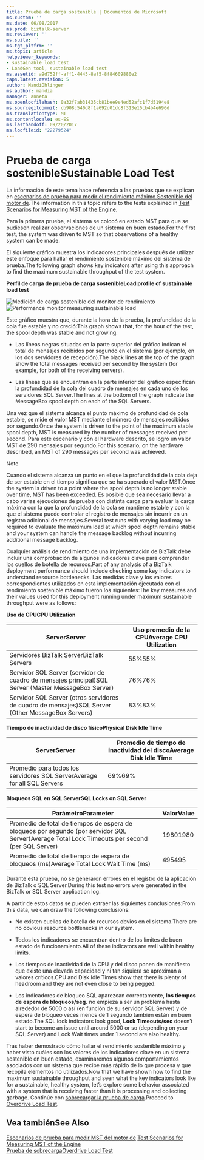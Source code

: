 ```yaml
---
title: Prueba de carga sostenible | Documentos de Microsoft
ms.custom: ''
ms.date: 06/08/2017
ms.prod: biztalk-server
ms.reviewer: ''
ms.suite: ''
ms.tgt_pltfrm: ''
ms.topic: article
helpviewer_keywords:
- sustainable load test
- LoadGen tool, sustainable load test
ms.assetid: a9d752ff-aff1-4445-8af5-8f84609880e2
caps.latest.revision: 5
author: MandiOhlinger
ms.author: mandia
manager: anneta
ms.openlocfilehash: 0a32f7ab31435cb81bee9e4ed52afc1f7d5194e8
ms.sourcegitcommit: cb908c540d8f1a692d01dc8f313e16cb4b4e696d
ms.translationtype: MT
ms.contentlocale: es-ES
ms.lasthandoff: 09/20/2017
ms.locfileid: "22279524"
---
```

# <a name="sustainable-load-test"></a><span data-ttu-id="858c2-102">Prueba de carga sostenible</span><span class="sxs-lookup"><span data-stu-id="858c2-102">Sustainable Load Test</span></span>
<span data-ttu-id="858c2-103">La información de este tema hace referencia a las pruebas que se explican en [escenarios de prueba para medir el rendimiento máximo Sostenible del motor de](../core/test-scenarios-for-measuring-mst-of-the-engine.md).</span><span class="sxs-lookup"><span data-stu-id="858c2-103">The information in this topic refers to the tests explained in [Test Scenarios for Measuring MST of the Engine](../core/test-scenarios-for-measuring-mst-of-the-engine.md).</span></span>  
  
 <span data-ttu-id="858c2-104">Para la primera prueba, el sistema se colocó en estado MST para que se pudiesen realizar observaciones de un sistema en buen estado.</span><span class="sxs-lookup"><span data-stu-id="858c2-104">For the first test, the system was driven to MST so that observations of a healthy system can be made.</span></span>  
  
 <span data-ttu-id="858c2-105">El siguiente gráfico muestra los indicadores principales después de utilizar este enfoque para hallar el rendimiento sostenible máximo del sistema de prueba.</span><span class="sxs-lookup"><span data-stu-id="858c2-105">The following graph shows key indicators after using this approach to find the maximum sustainable throughput of the test system.</span></span>  
  
 <span data-ttu-id="858c2-106">**Perfil de carga de prueba de carga sostenible**</span><span class="sxs-lookup"><span data-stu-id="858c2-106">**Load profile of sustainable load test**</span></span>  
  
 <span data-ttu-id="858c2-107">![Medición de carga sostenible del monitor de rendimiento](../core/media/bts06-sustainable-load.gif "BTS06_Sustainable_Load")</span><span class="sxs-lookup"><span data-stu-id="858c2-107">![Performance monitor measuring sustainable load](../core/media/bts06-sustainable-load.gif "BTS06_Sustainable_Load")</span></span>  
  
 <span data-ttu-id="858c2-108">Este gráfico muestra que, durante la hora de la prueba, la profundidad de la cola fue estable y no creció:</span><span class="sxs-lookup"><span data-stu-id="858c2-108">This graph shows that, for the hour of the test, the spool depth was stable and not growing:</span></span>  
  
-   <span data-ttu-id="858c2-109">Las líneas negras situadas en la parte superior del gráfico indican el total de mensajes recibidos por segundo en el sistema (por ejemplo, en los dos servidores de recepción).</span><span class="sxs-lookup"><span data-stu-id="858c2-109">The black lines at the top of the graph show the total messages received per second by the system (for example, for both of the receiving servers).</span></span>  
  
-   <span data-ttu-id="858c2-110">Las líneas que se encuentran en la parte inferior del gráfico especifican la profundidad de la cola del cuadro de mensajes en cada uno de los servidores SQL Server.</span><span class="sxs-lookup"><span data-stu-id="858c2-110">The lines at the bottom of the graph indicate the MessageBox spool depth on each of the SQL Servers.</span></span>  
  
 <span data-ttu-id="858c2-111">Una vez que el sistema alcanza el punto máximo de profundidad de cola estable, se mide el valor MST mediante el número de mensajes recibidos por segundo.</span><span class="sxs-lookup"><span data-stu-id="858c2-111">Once the system is driven to the point of the maximum stable spool depth, MST is measured by the number of messages received per second.</span></span> <span data-ttu-id="858c2-112">Para este escenario y con el hardware descrito, se logró un valor MST de 290 mensajes por segundo.</span><span class="sxs-lookup"><span data-stu-id="858c2-112">For this scenario, on the hardware described, an MST of 290 messages per second was achieved.</span></span>  
  
> [!NOTE]
>  <span data-ttu-id="858c2-113">Cuando el sistema alcanza un punto en el que la profundidad de la cola deja de ser estable en el tiempo significa que se ha superado el valor MST.</span><span class="sxs-lookup"><span data-stu-id="858c2-113">Once the system is driven to a point where the spool depth is no longer stable over time, MST has been exceeded.</span></span> <span data-ttu-id="858c2-114">Es posible que sea necesario llevar a cabo varias ejecuciones de prueba con distinta carga para evaluar la carga máxima con la que la profundidad de la cola se mantiene estable y con la que el sistema puede controlar el registro de mensajes sin incurrir en un registro adicional de mensajes.</span><span class="sxs-lookup"><span data-stu-id="858c2-114">Several test runs with varying load may be required to evaluate the maximum load at which spool depth remains stable and your system can handle the message backlog without incurring additional message backlog.</span></span>  
  
 <span data-ttu-id="858c2-115">Cualquier análisis de rendimiento de una implementación de BizTalk debe incluir una comprobación de algunos indicadores clave para comprender los cuellos de botella de recursos.</span><span class="sxs-lookup"><span data-stu-id="858c2-115">Part of any analysis of a BizTalk deployment performance should include checking some key indicators to understand resource bottlenecks.</span></span> <span data-ttu-id="858c2-116">Las medidas clave y los valores correspondientes utilizados en esta implementación ejecutada con el rendimiento sostenible máximo fueron los siguientes:</span><span class="sxs-lookup"><span data-stu-id="858c2-116">The key measures and their values used for this deployment running under maximum sustainable throughput were as follows:</span></span>  
  
 <span data-ttu-id="858c2-117">**Uso de CPU**</span><span class="sxs-lookup"><span data-stu-id="858c2-117">**CPU Utilization**</span></span>  
  
|<span data-ttu-id="858c2-118">Server</span><span class="sxs-lookup"><span data-stu-id="858c2-118">Server</span></span>|<span data-ttu-id="858c2-119">Uso promedio de la CPU</span><span class="sxs-lookup"><span data-stu-id="858c2-119">Average CPU Utilization</span></span>|  
|------------|-----------------------------|  
|<span data-ttu-id="858c2-120">Servidores BizTalk Server</span><span class="sxs-lookup"><span data-stu-id="858c2-120">BizTalk Servers</span></span>|<span data-ttu-id="858c2-121">55%</span><span class="sxs-lookup"><span data-stu-id="858c2-121">55%</span></span>|  
|<span data-ttu-id="858c2-122">Servidor SQL Server (servidor de cuadro de mensajes principal)</span><span class="sxs-lookup"><span data-stu-id="858c2-122">SQL Server (Master MessageBox Server)</span></span>|<span data-ttu-id="858c2-123">76%</span><span class="sxs-lookup"><span data-stu-id="858c2-123">76%</span></span>|  
|<span data-ttu-id="858c2-124">Servidor SQL Server (otros servidores de cuadro de mensajes)</span><span class="sxs-lookup"><span data-stu-id="858c2-124">SQL Server (Other MessageBox Servers)</span></span>|<span data-ttu-id="858c2-125">83%</span><span class="sxs-lookup"><span data-stu-id="858c2-125">83%</span></span>|  
  
 <span data-ttu-id="858c2-126">**Tiempo de inactividad de disco físico**</span><span class="sxs-lookup"><span data-stu-id="858c2-126">**Physical Disk Idle Time**</span></span>  
  
|<span data-ttu-id="858c2-127">Server</span><span class="sxs-lookup"><span data-stu-id="858c2-127">Server</span></span>|<span data-ttu-id="858c2-128">Promedio de tiempo de inactividad del disco</span><span class="sxs-lookup"><span data-stu-id="858c2-128">Average Disk Idle Time</span></span>|  
|------------|----------------------------|  
|<span data-ttu-id="858c2-129">Promedio para todos los servidores SQL Server</span><span class="sxs-lookup"><span data-stu-id="858c2-129">Average for all SQL Servers</span></span>|<span data-ttu-id="858c2-130">69%</span><span class="sxs-lookup"><span data-stu-id="858c2-130">69%</span></span>|  
  
 <span data-ttu-id="858c2-131">**Bloqueos SQL en SQL Server**</span><span class="sxs-lookup"><span data-stu-id="858c2-131">**SQL Locks on SQL Server**</span></span>  
  
|<span data-ttu-id="858c2-132">Parámetro</span><span class="sxs-lookup"><span data-stu-id="858c2-132">Parameter</span></span>|<span data-ttu-id="858c2-133">Valor</span><span class="sxs-lookup"><span data-stu-id="858c2-133">Value</span></span>|  
|---------------|-----------|  
|<span data-ttu-id="858c2-134">Promedio de total de tiempos de espera de bloqueos por segundo (por servidor SQL Server)</span><span class="sxs-lookup"><span data-stu-id="858c2-134">Average Total Lock Timeouts per second (per SQL Server)</span></span>|<span data-ttu-id="858c2-135">1980</span><span class="sxs-lookup"><span data-stu-id="858c2-135">1980</span></span>|  
|<span data-ttu-id="858c2-136">Promedio de total de tiempo de espera de bloqueos (ms)</span><span class="sxs-lookup"><span data-stu-id="858c2-136">Average Total Lock Wait Time (ms)</span></span>|<span data-ttu-id="858c2-137">495</span><span class="sxs-lookup"><span data-stu-id="858c2-137">495</span></span>|  
  
 <span data-ttu-id="858c2-138">Durante esta prueba, no se generaron errores en el registro de la aplicación de BizTalk o SQL Server.</span><span class="sxs-lookup"><span data-stu-id="858c2-138">During this test no errors were generated in the BizTalk or SQL Server application log.</span></span>  
  
 <span data-ttu-id="858c2-139">A partir de estos datos se pueden extraer las siguientes conclusiones:</span><span class="sxs-lookup"><span data-stu-id="858c2-139">From this data, we can draw the following conclusions:</span></span>  
  
-   <span data-ttu-id="858c2-140">No existen cuellos de botella de recursos obvios en el sistema.</span><span class="sxs-lookup"><span data-stu-id="858c2-140">There are no obvious resource bottlenecks in our system.</span></span>  
  
-   <span data-ttu-id="858c2-141">Todos los indicadores se encuentran dentro de los límites de buen estado de funcionamiento.</span><span class="sxs-lookup"><span data-stu-id="858c2-141">All of these indicators are well within healthy limits.</span></span>  
  
-   <span data-ttu-id="858c2-142">Los tiempos de inactividad de la CPU y del disco ponen de manifiesto que existe una elevada capacidad y ni tan siquiera se aproximan a valores críticos.</span><span class="sxs-lookup"><span data-stu-id="858c2-142">CPU and Disk Idle Times show that there is plenty of headroom and they are not even close to being pegged.</span></span>  
  
-   <span data-ttu-id="858c2-143">Los indicadores de bloqueo SQL aparezcan correctamente, **los tiempos de espera de bloqueos/seg.** no empieza a ser un problema hasta alrededor de 5000 o así (en función de su servidor SQL Server) y de espera de bloqueo veces menos de 1 segundo también están en buen estado.</span><span class="sxs-lookup"><span data-stu-id="858c2-143">The SQL lock indicators look good, **Lock Timeouts/sec** doesn’t start to become an issue until around 5000 or so (depending on your SQL Server) and Lock Wait times under 1 second are also healthy.</span></span>  
  
 <span data-ttu-id="858c2-144">Tras haber demostrado cómo hallar el rendimiento sostenible máximo y haber visto cuáles son los valores de los indicadores clave en un sistema sostenible en buen estado, examinaremos algunos comportamientos asociados con un sistema que recibe más rápido de lo que procesa y que recopila elementos no utilizados.</span><span class="sxs-lookup"><span data-stu-id="858c2-144">Now that we have shown how to find the maximum sustainable throughput and seen what the key indicators look like for a sustainable, healthy system, let’s explore some behavior associated with a system that is receiving faster than it is processing and collecting garbage.</span></span> <span data-ttu-id="858c2-145">Continúe con [sobrecargar la prueba de carga](../core/overdrive-load-test.md).</span><span class="sxs-lookup"><span data-stu-id="858c2-145">Proceed to [Overdrive Load Test](../core/overdrive-load-test.md).</span></span>  
  
## <a name="see-also"></a><span data-ttu-id="858c2-146">Vea también</span><span class="sxs-lookup"><span data-stu-id="858c2-146">See Also</span></span>  
 <span data-ttu-id="858c2-147">[Escenarios de prueba para medir MST del motor de](../core/test-scenarios-for-measuring-mst-of-the-engine.md) </span><span class="sxs-lookup"><span data-stu-id="858c2-147">[Test Scenarios for Measuring MST of the Engine](../core/test-scenarios-for-measuring-mst-of-the-engine.md) </span></span>  
 [<span data-ttu-id="858c2-148">Prueba de sobrecarga</span><span class="sxs-lookup"><span data-stu-id="858c2-148">Overdrive Load Test</span></span>](../core/overdrive-load-test.md)